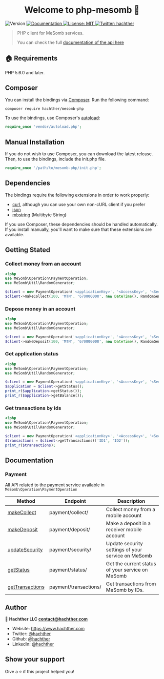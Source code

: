 <h1 align="center">Welcome to php-mesomb 👋</h1>
<p>
  <img alt="Version" src="https://img.shields.io/badge/version-1.2-blue.svg?cacheSeconds=2592000" />
  <a href="https://mesomb.hachther.com/en/api/v1.1/schema/" target="_blank">
    <img alt="Documentation" src="https://img.shields.io/badge/documentation-yes-brightgreen.svg" />
  </a>
  <a href="#" target="_blank">
    <img alt="License: MIT" src="https://img.shields.io/badge/License-MIT-yellow.svg" />
  </a>
  <a href="https://twitter.com/hachther" target="_blank">
    <img alt="Twitter: hachther" src="https://img.shields.io/twitter/follow/hachther.svg?style=social" />
  </a>
</p>

> PHP client for MeSomb services.
> 
> You can check the full [documentation of the api here](https://mesomb.hachther.com/en/api/v1.1/schema/)

## 🏠 Requirements

PHP 5.6.0 and later.

## Composer

You can install the bindings via [Composer](http://getcomposer.org/). Run the following command:

```sh
composer require hachther/mesomb-php
```

To use the bindings, use Composer's [autoload](https://getcomposer.org/doc/01-basic-usage.md#autoloading):

```php
require_once 'vendor/autoload.php';
```

## Manual Installation

If you do not wish to use Composer, you can download the latest release. Then, to use the bindings, include the init.php file.

```php
require_once '/path/to/mesomb-php/init.php';
```

## Dependencies

The bindings require the following extensions in order to work properly:

- [curl](https://secure.php.net/manual/en/book.curl.php), although you can use your own non-cURL client if you prefer
- [json](https://secure.php.net/manual/en/book.json.php)
- [mbstring](https://secure.php.net/manual/en/book.mbstring.php) (Multibyte String)

If you use Composer, these dependencies should be handled automatically. If you install manually, you'll want to make sure that these extensions are available.

## Getting Stated

### Collect money from an account

```PHP
<?php
use MeSomb\Operation\PaymentOperation;
use MeSomb\Util\RandomGenerator;

$client = new PaymentOperation('<applicationKey>', '<AccessKey>', '<SecretKey>');
$client->makeCollect(100, 'MTN', '670000000', new DateTime(), RandomGenerator::nonce());
```

### Depose money in an account

```PHP
<?php
use MeSomb\Operation\PaymentOperation;
use MeSomb\Util\RandomGenerator;

$client = new PaymentOperation('<applicationKey>', '<AccessKey>', '<SecretKey>');
$client->makeDeposit(100, 'MTN', '670000000', new DateTime(), RandomGenerator::nonce());
```

### Get application status

```PHP
<?php
use MeSomb\Operation\PaymentOperation;
use MeSomb\Util\RandomGenerator;

$client = new PaymentOperation('<applicationKey>', '<AccessKey>', '<SecretKey>');
$application = $client->getStatus();
print_r($application->getStatus());
print_r($application->getBalance());
```

### Get transactions by ids

```PHP
<?php
use MeSomb\Operation\PaymentOperation;
use MeSomb\Util\RandomGenerator;

$client = new PaymentOperation('<applicationKey>', '<AccessKey>', '<SecretKey>');
$transactions = $client->getTransactions(['ID1', 'ID2']);
print_r($transactions);
```

## Documentation

### Payment

All API related to the payment service available in ```MeSomb\Operation\PaymentOperation```

| Method                                                            | Endpoint              | Description                                        |
|-------------------------------------------------------------------|-----------------------|----------------------------------------------------|
| [makeCollect](docs/README.md#PaymentOperationmakeCollect)         | payment/collect/      | Collect money from a mobile account                |
| [makeDeposit](docs/README.md#PaymentOperationmakeDeposit)         | payment/deposit/      | Make a deposit in a receiver mobile account        |
| [updateSecurity](docs/README.md#PaymentOperationupdateSecurity)   | payment/security/     | Update security settings of your service on MeSomb |
| [getStatus](docs/README.md#PaymentOperationgetStatus)             | payment/status/       | Get the current status of your service on MeSomb   |
| [getTransactions](docs/README.md#PaymentOperationgetTransactions) | payment/transactions/ | Get transactions from MeSomb by IDs.               |

## Author

👤 **Hachther LLC <contact@hachther.com>**

* Website: https://www.hachther.com
* Twitter: [@hachther](https://twitter.com/hachther)
* Github: [@hachther](https://github.com/hachther)
* LinkedIn: [@hachther](https://linkedin.com/in/hachther)

## Show your support

Give a ⭐️ if this project helped you!

